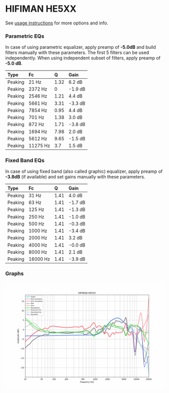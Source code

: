 # HIFIMAN HE5XX
See [usage instructions](https://github.com/jaakkopasanen/AutoEq#usage) for more options and info.

### Parametric EQs
In case of using parametric equalizer, apply preamp of **-5.0dB** and build filters manually
with these parameters. The first 5 filters can be used independently.
When using independent subset of filters, apply preamp of **-5.0 dB**.

| Type    | Fc       |    Q | Gain    |
|:--------|:---------|:-----|:--------|
| Peaking | 21 Hz    | 1.32 | 6.2 dB  |
| Peaking | 2372 Hz  | 0    | -1.9 dB |
| Peaking | 2546 Hz  | 1.21 | 4.4 dB  |
| Peaking | 5661 Hz  | 3.31 | -3.3 dB |
| Peaking | 7854 Hz  | 0.95 | 4.4 dB  |
| Peaking | 701 Hz   | 1.38 | 3.0 dB  |
| Peaking | 872 Hz   | 1.71 | -3.8 dB |
| Peaking | 1694 Hz  | 7.98 | 2.0 dB  |
| Peaking | 5612 Hz  | 9.65 | -1.5 dB |
| Peaking | 11275 Hz | 3.7  | 1.5 dB  |

### Fixed Band EQs
In case of using fixed band (also called graphic) equalizer, apply preamp of **-3.8dB**
(if available) and set gains manually with these parameters.

| Type    | Fc       |    Q | Gain    |
|:--------|:---------|:-----|:--------|
| Peaking | 31 Hz    | 1.41 | 4.0 dB  |
| Peaking | 63 Hz    | 1.41 | -1.7 dB |
| Peaking | 125 Hz   | 1.41 | -1.3 dB |
| Peaking | 250 Hz   | 1.41 | -1.0 dB |
| Peaking | 500 Hz   | 1.41 | -0.3 dB |
| Peaking | 1000 Hz  | 1.41 | -3.4 dB |
| Peaking | 2000 Hz  | 1.41 | 3.2 dB  |
| Peaking | 4000 Hz  | 1.41 | -0.0 dB |
| Peaking | 8000 Hz  | 1.41 | 2.1 dB  |
| Peaking | 16000 Hz | 1.41 | -3.9 dB |

### Graphs
![](./HIFIMAN%20HE5XX.png)